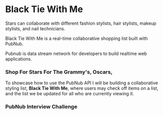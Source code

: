 # Black Tie With Me

Stars can collaborate with different fashion stylists, hair stylists, makeup stylists, and nail technicians.

Black Tie With Me is a real-time collaborative shopping list built with PubNub.

Pubnub is data stream network for developers to build realtime web applications.

### Shop For Stars For The Grammy's, Oscars,

To showcase how to use the PubNub API I will be building a collaborative styling list, **Black Tie With Me**, where users may check off items on a list, and the list we be updated for all who are currently viewing it.

### PubNub Interview Challenge
